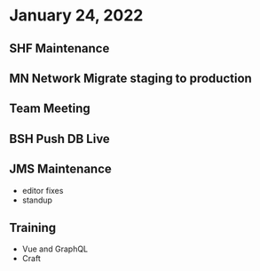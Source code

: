 # January 24, 2022

## SHF Maintenance

## MN Network Migrate staging to production

## Team Meeting

## BSH Push DB Live

## JMS Maintenance
- editor fixes
- standup

## Training
- Vue and GraphQL
- Craft

